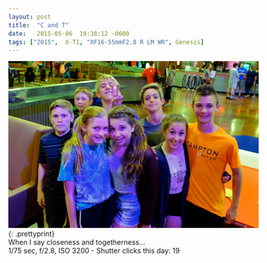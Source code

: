 ```yaml
---
layout: post
title:  "C and T"
date:   2015-05-06  19:38:12 -0600
tags: ["2015",  X-T1, "XF16-55mmF2.8 R LM WR", Genesis]
---
```

![:title](/images/2015/2015_0506_DSCF4168.jpg)
{: .prettyprint}  
When I say closeness and togetherness...  
1/75 sec, f/2.8, ISO 3200 - Shutter clicks this day: 19